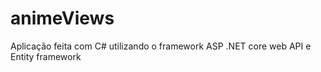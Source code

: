 # animeViews
Aplicação feita com  C# utilizando o framework ASP .NET core web API e Entity framework
